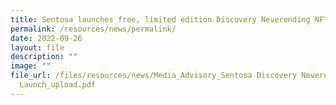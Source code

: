 ```yaml
---
title: Sentosa launches free, limited edition Discovery Neverending NFTs
permalink: /resources/news/permalink/
date: 2022-09-26
layout: file
description: ""
image: ""
file_url: /files/resources/news/Media_Advisory_Sentosa Discovery Neverending NFT
  Launch_upload.pdf
---
```

